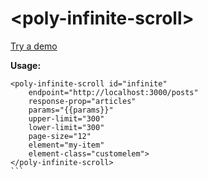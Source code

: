 # \<poly-infinite-scroll\>


[Try a demo](http://jorguezz.github.io/poly-infinite-scroll/)

**Usage:** 

````
<poly-infinite-scroll id="infinite"
	endpoint="http://localhost:3000/posts"
	response-prop="articles"
	params="{{params}}"
	upper-limit="300"
	lower-limit="300"
	page-size="12"
	element="my-item"
	element-class="customelem">
</poly-infinite-scroll>
```
